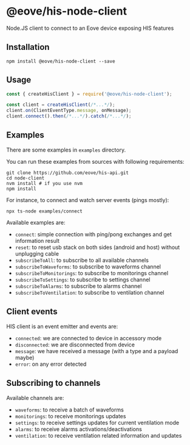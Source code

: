 # @eove/his-node-client

Node.JS client to connect to an Eove device exposing HIS features

## Installation

```
npm install @eove/his-node-client --save
```

## Usage

```js
const { createHisClient } = require('@eove/his-node-client');

const client = createHisClient(/*...*/);
client.on(ClientEventType.message, onMessage);
client.connect().then(/*...*/).catch(/*...*/);
```

## Examples

There are some examples in `examples` directory.

You can run these examples from sources with following requirements:

```
git clone https://github.com/eove/his-api.git
cd node-client
nvm install # if you use nvm
npm install
```

For instance, to connect and watch server events (pings mostly):

```
npx ts-node examples/connect
```

Available examples are:

- `connect`: simple connection with ping/pong exchanges and get information result
- `reset`: to reset usb stack on both sides (android and host) without unplugging cable
- `subscribeToAll`: to subscribe to all available channels
- `subscribeToWaveforms`: to subscribe to waveforms channel
- `subscribeToMonitorings`: to subscribe to monitorings channel
- `subscribeToSettings`: to subscribe to settings channel
- `subscribeToAlarms`: to subscribe to alarms channel
- `subscribeToVentilation`: to subscribe to ventilation channel

## Client events

HIS client is an event emitter and events are:

- `connected`: we are connected to device in accessory mode
- `disconnected`: we are disconnected from device
- `message`: we have received a message (with a type and a payload maybe)
- `error`: on any error detected

## Subscribing to channels

Available channels are:

- `waveforms`: to receive a batch of waveforms
- `monitorings`: to receive monitorings updates
- `settings`: to receive settings updates for current ventilation mode
- `alarms`: to receive alarms activations/deactivations
- `ventilation`: to receive ventilation related information and updates
